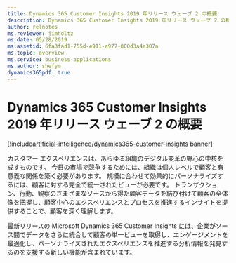```yaml
---
title: Dynamics 365 Customer Insights 2019 年リリース ウェーブ 2 の概要
description: Dynamics 365 Customer Insights 2019 年リリース ウェーブ 2 の概要
author: relnotes
ms.reviewer: jimholtz
ms.date: 05/28/2019
ms.assetid: 6fa3fad1-755d-e911-a977-000d3a4e307a
ms.topic: overview
ms.service: business-applications
ms.author: shefym
dynamics365pdf: true
---
```


# Dynamics 365 Customer Insights 2019 年リリース ウェーブ 2 の概要 
[!include[artificial-intelligence/dynamics365-customer-insights banner](../includes/artificial-intelligence/dynamics365-customer-insights.md)]

カスタマー エクスペリエンスは、あらゆる組織のデジタル変革の野心の中核を成すものです。 今日の市場で競争するためには、組織は個人レベルで顧客と有意義な関係を築く必要があります。 規模に合わせて効果的にパーソナライズするには、顧客に対する完全で統一されたビューが必要です。 トランザクション、行動、観察のさまざまなソースから得た顧客データを結び付けて顧客の全体像を把握し、顧客中心のエクスペリエンスとプロセスを推進するインサイトを提供することで、顧客を深く理解します。 

最新リリースの Microsoft Dynamics 365 Customer Insights には、企業がソース間でデータをさらに統合して顧客の単一ビューを取得し、エンゲージメントを最適化し、パーソナライズされたエクスペリエンスを推進する分析情報を発見するのを支援する新しい機能が含まれています。 
